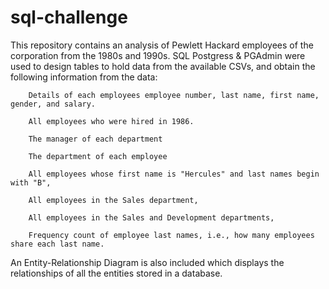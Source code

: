 # sql-challenge

This repository contains an analysis of Pewlett Hackard employees of the corporation from the 1980s and 1990s. SQL Postgress & PGAdmin were used to design tables to hold data from the available CSVs, and obtain the following information from the data: 

        Details of each employees employee number, last name, first name, gender, and salary.

        All employees who were hired in 1986.

        The manager of each department

        The department of each employee 

        All employees whose first name is "Hercules" and last names begin with "B",

        All employees in the Sales department,

        All employees in the Sales and Development departments, 

        Frequency count of employee last names, i.e., how many employees share each last name.

An Entity-Relationship Diagram is also included which displays the relationships of all the entities stored in a database. 